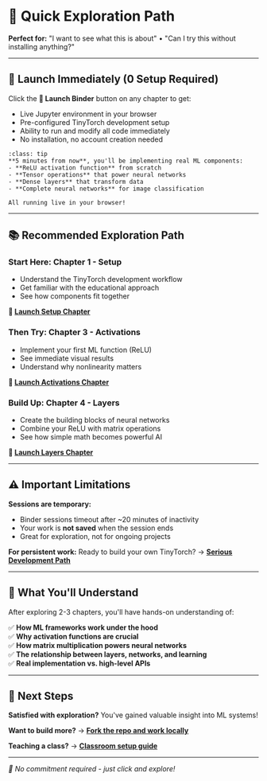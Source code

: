 # 🔬 Quick Exploration Path

**Perfect for:** "I want to see what this is about" • "Can I try this without installing anything?"

---

## 🚀 Launch Immediately (0 Setup Required)

Click the **🚀 Launch Binder** button on any chapter to get:
- Live Jupyter environment in your browser
- Pre-configured TinyTorch development setup  
- Ability to run and modify all code immediately
- No installation, no account creation needed

```{admonition} What You'll Experience
:class: tip
**5 minutes from now**, you'll be implementing real ML components:
- **ReLU activation function** from scratch
- **Tensor operations** that power neural networks  
- **Dense layers** that transform data
- **Complete neural networks** for image classification

All running live in your browser!
```

---

## 📚 Recommended Exploration Path

### **Start Here: Chapter 1 - Setup**
- Understand the TinyTorch development workflow
- Get familiar with the educational approach
- See how components fit together

**🚀 [Launch Setup Chapter](../chapters/01-setup.md)**

### **Then Try: Chapter 3 - Activations** 
- Implement your first ML function (ReLU)
- See immediate visual results
- Understand why nonlinearity matters

**🚀 [Launch Activations Chapter](../chapters/03-activations.md)**

### **Build Up: Chapter 4 - Layers**
- Create the building blocks of neural networks
- Combine your ReLU with matrix operations
- See how simple math becomes powerful AI

**🚀 [Launch Layers Chapter](../chapters/04-layers.md)**

---

## ⚠️ **Important Limitations**

**Sessions are temporary:**
- Binder sessions timeout after ~20 minutes of inactivity
- Your work is **not saved** when the session ends
- Great for exploration, not for ongoing projects

**For persistent work:** Ready to build your own TinyTorch? → **[Serious Development Path](serious-development.md)**

---

## 🎯 **What You'll Understand**

After exploring 2-3 chapters, you'll have hands-on understanding of:

✅ **How ML frameworks work under the hood**  
✅ **Why activation functions are crucial**  
✅ **How matrix multiplication powers neural networks**  
✅ **The relationship between layers, networks, and learning**  
✅ **Real implementation vs. high-level APIs**

---

## 🔄 **Next Steps**

**Satisfied with exploration?** You've gained valuable insight into ML systems!

**Want to build more?** → **[Fork the repo and work locally](serious-development.md)**

**Teaching a class?** → **[Classroom setup guide](classroom-use.md)**

---

*🎉 No commitment required - just click and explore!* 
